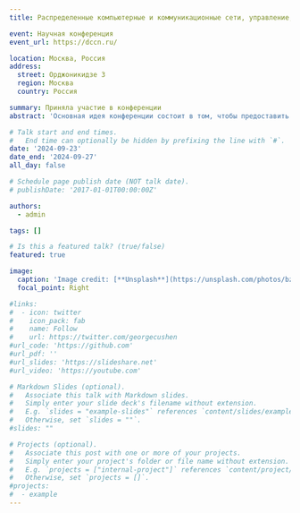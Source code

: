 ```yaml
---
title: Распределенные компьютерные и коммуникационные сети, управление, вычисления, коммуникации

event: Научная конференция
event_url: https://dccn.ru/

location: Москва, Россия 
address:
  street: Орджоникидзе 3
  region: Москва
  country: Россия

summary: Приняла участие в конференции
abstract: 'Основная идея конференции состоит в том, чтобы предоставить платформу для исследователей и разработчиков из академических кругов и промышленности разных стран, работающих в области теории и применения распределенных компьютерных и коммуникационных сетей, математического моделирования, методов управления и оптимизации распределенных систем, предоставив им уникальную возможность поделиться своим опытом, изучить, а также обсудить перспективные разработки и продолжить сотрудничество.'

# Talk start and end times.
#   End time can optionally be hidden by prefixing the line with `#`.
date: '2024-09-23'
date_end: '2024-09-27'
all_day: false

# Schedule page publish date (NOT talk date).
# publishDate: '2017-01-01T00:00:00Z'

authors:
  - admin

tags: []

# Is this a featured talk? (true/false)
featured: true

image:
  caption: 'Image credit: [**Unsplash**](https://unsplash.com/photos/bzdhc5b3Bxs)'
  focal_point: Right

#links:
#  - icon: twitter
#    icon_pack: fab
#    name: Follow
#    url: https://twitter.com/georgecushen
#url_code: 'https://github.com'
#url_pdf: ''
#url_slides: 'https://slideshare.net'
#url_video: 'https://youtube.com'

# Markdown Slides (optional).
#   Associate this talk with Markdown slides.
#   Simply enter your slide deck's filename without extension.
#   E.g. `slides = "example-slides"` references `content/slides/example-slides.md`.
#   Otherwise, set `slides = ""`.
#slides: ""

# Projects (optional).
#   Associate this post with one or more of your projects.
#   Simply enter your project's folder or file name without extension.
#   E.g. `projects = ["internal-project"]` references `content/project/deep-learning/index.md`.
#   Otherwise, set `projects = []`.
#projects:
#  - example
---
```

